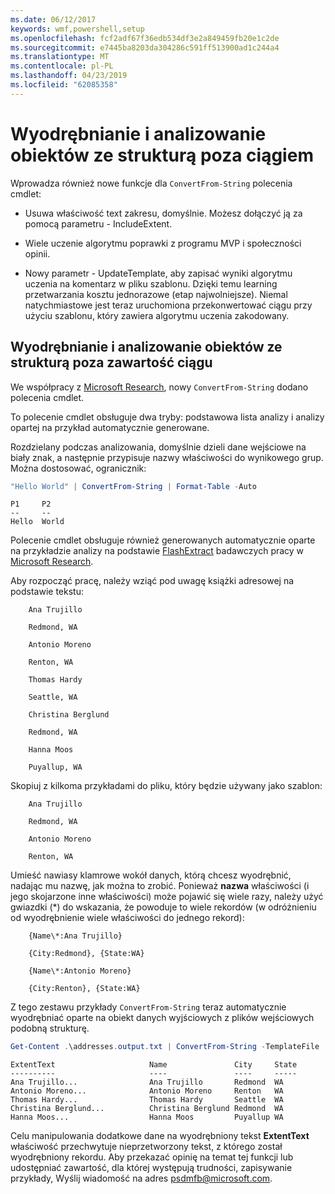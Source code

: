 ```yaml
---
ms.date: 06/12/2017
keywords: wmf,powershell,setup
ms.openlocfilehash: fcf2adf67f36edb534df3e2a849459fb20e1c2de
ms.sourcegitcommit: e7445ba8203da304286c591ff513900ad1c244a4
ms.translationtype: MT
ms.contentlocale: pl-PL
ms.lasthandoff: 04/23/2019
ms.locfileid: "62085358"
---
```

# <a name="extract-and-parse-structured-objects-out-of-string"></a>Wyodrębnianie i analizowanie obiektów ze strukturą poza ciągiem

Wprowadza również nowe funkcje dla `ConvertFrom-String` polecenia cmdlet:

- Usuwa właściwość text zakresu, domyślnie. Możesz dołączyć ją za pomocą parametru - IncludeExtent.

- Wiele uczenie algorytmu poprawki z programu MVP i społeczności opinii.

- Nowy parametr - UpdateTemplate, aby zapisać wyniki algorytmu uczenia na komentarz w pliku szablonu. Dzięki temu learning przetwarzania kosztu jednorazowe (etap najwolniejsze). Niemal natychmiastowe jest teraz uruchomiona przekonwertować ciągu przy użyciu szablonu, który zawiera algorytmu uczenia zakodowany.

## <a name="extract-and-parse-structured-objects-out-of-string-content"></a>Wyodrębnianie i analizowanie obiektów ze strukturą poza zawartość ciągu

We współpracy z [Microsoft Research](https://www.microsoft.com/en-us/research/?from=http%3A%2F%2Fresearch.microsoft.com%2F), nowy `ConvertFrom-String` dodano polecenia cmdlet.

To polecenie cmdlet obsługuje dwa tryby: podstawowa lista analizy i analizy opartej na przykład automatycznie generowane.

Rozdzielany podczas analizowania, domyślnie dzieli dane wejściowe na biały znak, a następnie przypisuje nazwy właściwości do wynikowego grup. Można dostosować, ogranicznik:

```powershell
"Hello World" | ConvertFrom-String | Format-Table -Auto
```

```output
P1     P2
--     --
Hello  World
```

Polecenie cmdlet obsługuje również generowanych automatycznie oparte na przykładzie analizy na podstawie [FlashExtract](https://www.microsoft.com/en-us/research/publication/flashextract-framework-data-extraction-examples/?from=http%3A%2F%2Fresearch.microsoft.com%2Fen-us%2Fum%2Fpeople%2Fsumitg%2Fflashextract.html) badawczych pracy w [Microsoft Research](https://www.microsoft.com/en-us/research/?from=http%3A%2F%2Fresearch.microsoft.com%2F).

Aby rozpocząć pracę, należy wziąć pod uwagę książki adresowej na podstawie tekstu:

```
    Ana Trujillo

    Redmond, WA

    Antonio Moreno

    Renton, WA

    Thomas Hardy

    Seattle, WA

    Christina Berglund

    Redmond, WA

    Hanna Moos

    Puyallup, WA
```

Skopiuj z kilkoma przykładami do pliku, który będzie używany jako szablon:

```
    Ana Trujillo

    Redmond, WA

    Antonio Moreno

    Renton, WA
```

Umieść nawiasy klamrowe wokół danych, którą chcesz wyodrębnić, nadając mu nazwę, jak można to zrobić. Ponieważ **nazwa** właściwości (i jego skojarzone inne właściwości) może pojawić się wiele razy, należy użyć gwiazdki (\*) do wskazania, że powoduje to wiele rekordów (w odróżnieniu od wyodrębnienie wiele właściwości do jednego rekord):

```
    {Name\*:Ana Trujillo}

    {City:Redmond}, {State:WA}

    {Name\*:Antonio Moreno}

    {City:Renton}, {State:WA}
```

Z tego zestawu przykłady `ConvertFrom-String` teraz automatycznie wyodrębniać oparte na obiekt danych wyjściowych z plików wejściowych podobną strukturę.

```powershell
Get-Content .\addresses.output.txt | ConvertFrom-String -TemplateFile .\addresses.template.txt | Format-Table -Auto
```

```output
ExtentText                     Name               City     State
----------                     ----               ----     -----
Ana Trujillo...                Ana Trujillo       Redmond  WA
Antonio Moreno...              Antonio Moreno     Renton   WA
Thomas Hardy...                Thomas Hardy       Seattle  WA
Christina Berglund...          Christina Berglund Redmond  WA
Hanna Moos...                  Hanna Moos         Puyallup WA
```

Celu manipulowania dodatkowe dane na wyodrębniony tekst **ExtentText** właściwość przechwytuje nieprzetworzony tekst, z którego został wyodrębniony rekordu. Aby przekazać opinię na temat tej funkcji lub udostępniać zawartość, dla której występują trudności, zapisywanie przykłady, Wyślij wiadomość na adres <psdmfb@microsoft.com>.